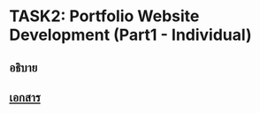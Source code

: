 # TASK2: Portfolio Website Development (Part1 - Individual)

## อธิบาย

## [เอกสาร](https://docs.google.com/document/d/1_uOD7wGJ4a9AEog13qBkNqSiBoQHNbyaOzHGwkTwYtM/edit?usp=sharing)
